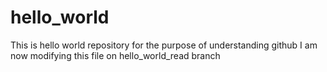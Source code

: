 # hello_world
This is hello world repository for the purpose of understanding github
I am now modifying this file on hello_world_read branch
